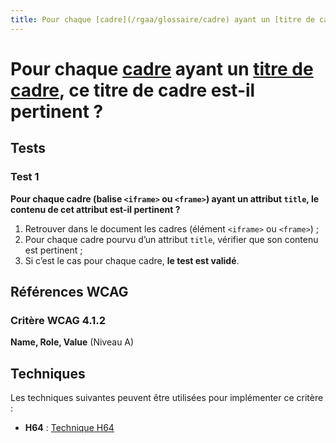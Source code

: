 ```yaml
---
title: Pour chaque [cadre](/rgaa/glossaire/cadre) ayant un [titre de cadre](/rgaa/glossaire/titre-de-cadre), ce titre de cadre est-il pertinent ?
---
```


# Pour chaque [cadre](/rgaa/glossaire/cadre) ayant un [titre de cadre](/rgaa/glossaire/titre-de-cadre), ce titre de cadre est-il pertinent ?



## Tests

### Test 1

**Pour chaque cadre (balise `<iframe>` ou `<frame>`) ayant un attribut `title`, le contenu de cet attribut est-il pertinent ?**

1. Retrouver dans le document les cadres (élément `<iframe>` ou `<frame>`) ;
2. Pour chaque cadre pourvu d’un attribut `title`, vérifier que son contenu est pertinent ;
3. Si c’est le cas pour chaque cadre, **le test est validé**.



## Références WCAG

### Critère WCAG 4.1.2

**Name, Role, Value** (Niveau A)



## Techniques

Les techniques suivantes peuvent être utilisées pour implémenter ce critère :

- **H64** : [Technique H64](https://www.w3.org/WAI/WCAG21/Techniques/html/H64)
